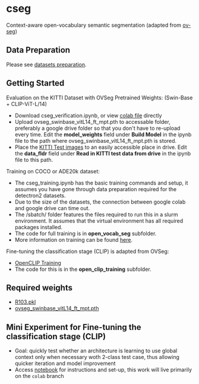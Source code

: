 # cseg
Context-aware open-vocabulary semantic segmentation (adapted from [ov-seg](https://github.com/facebookresearch/ov-seg/tree/main))

## Data Preparation
Please see [datasets preparation](https://github.com/facebookresearch/ov-seg/blob/main/datasets/DATASETS.md).

## Getting Started

Evaluation on the KITTI Dataset with OVSeg Pretrained Weights: (Swin-Base + CLIP-ViT-L/14) 
- Download cseg_verification.ipynb, or view [colab file](https://colab.research.google.com/drive/1NVYVUN0K6BFzwwiOWNaggb7Z8gcQUxJF?usp=sharing) directly
- Upload ovseg_swinbase_vitL14_ft_mpt.pth to accessable folder, preferably a google drive folder so that you don't have to re-upload every time. Edit the **model_weights** field under **Build Model** in the ipynb file to the path where ovseg_swinbase_vitL14_ft_mpt.pth is stored.
- Place the [KITTI Test images](https://drive.google.com/drive/folders/1LLKGeYnLXBY1lJXRKOUpTk4GKZaEoNYR?usp=drive_link) to an easily accessible place in drive. Edit the **data_fldr** field under **Read in KITTI test data from drive** in the ipynb file to this path.

Training on COCO or ADE20k dataset:
- The cseg_training.ipynb has the basic training commands and setup, it assumes you have gone through data preparation required for the detectron2 datasets.
- Due to the size of the datasets, the connection between google colab and google drive can time out.
- The /sbatch/ folder features the files required to run this in a slurm environment. It assumes that the virtual environment has all required packages installed.
- The code for full training is in **open_vocab_seg** subfolder.
- More information on training can be found [here](https://github.com/facebookresearch/ov-seg/blob/main/GETTING_STARTED.md).

Fine-tuning the classification stage (CLIP) is adapted from OVSeg: 
- [OpenCLIP Training](https://github.com/facebookresearch/ov-seg/blob/main/open_clip_training/README.md)
- The code for this is in the **open_clip_training** subfolder.
  
## Required weights
- [R103.pkl](https://drive.google.com/file/d/1L36u2_rkEOPHlXLOvy0J_3ztTSoyV6jV/view?usp=share_link)
- [ovseg_swinbase_vitL14_ft_mpt.pth](https://drive.google.com/file/d/1E_ljD_Q7h-LFVcP27UZDuwWCuSh3WAbB/view?usp=share_link)

## Mini Experiment for Fine-tuning the classification stage (CLIP) 
- Goal: quickly test whether an architecture is learning to use global context only when necessary woth 2-class test case, thus allowing quicker iteration and model improvement
- Access [notebook](https://colab.research.google.com/drive/1jNGIurwzM4ferc-_oYRLp1SmXBSBMnJa?usp=sharing) for instructions and set-up, this work will live primarily on the `colab` branch
